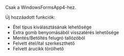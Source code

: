 Csak a WindowsFormsApp4-hez.

Új hozzáadott funkciók:
+ Étel típus kiválasztásának lehetősége
+ Extra gomb benyomásából visszatérés lehetősége
+ Mentés/Betöltés felugró tallózóból
+ Felvett étel/ital szerkeszthető
+ Felvett árucikk törölhető
